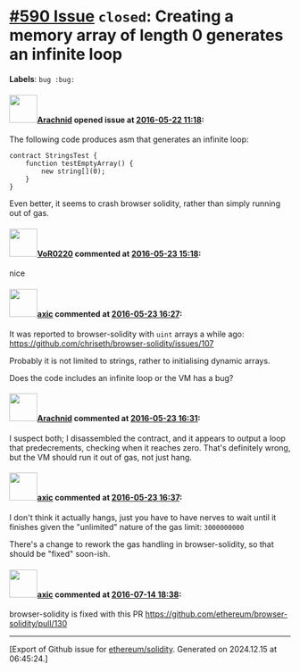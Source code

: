 # [\#590 Issue](https://github.com/ethereum/solidity/issues/590) `closed`: Creating a memory array of length 0 generates an infinite loop 
**Labels**: `bug :bug:`


#### <img src="https://avatars.githubusercontent.com/u/17865?v=4" width="50">[Arachnid](https://github.com/Arachnid) opened issue at [2016-05-22 11:18](https://github.com/ethereum/solidity/issues/590):

The following code produces asm that generates an infinite loop:

```
contract StringsTest {
    function testEmptyArray() {
        new string[](0);
    }
}
```

Even better, it seems to crash browser solidity, rather than simply running out of gas.


#### <img src="https://avatars.githubusercontent.com/u/7756785?u=2893ea91743ac89ee3846d1f5c7209720e834129&v=4" width="50">[VoR0220](https://github.com/VoR0220) commented at [2016-05-23 15:18](https://github.com/ethereum/solidity/issues/590#issuecomment-221008296):

nice

#### <img src="https://avatars.githubusercontent.com/u/20340?v=4" width="50">[axic](https://github.com/axic) commented at [2016-05-23 16:27](https://github.com/ethereum/solidity/issues/590#issuecomment-221023537):

It was reported to browser-solidity with `uint` arrays a while ago: https://github.com/chriseth/browser-solidity/issues/107

Probably it is not limited to strings, rather to initialising dynamic arrays.

Does the code includes an infinite loop or the VM has a bug?

#### <img src="https://avatars.githubusercontent.com/u/17865?v=4" width="50">[Arachnid](https://github.com/Arachnid) commented at [2016-05-23 16:31](https://github.com/ethereum/solidity/issues/590#issuecomment-221024360):

I suspect both; I disassembled the contract, and it appears to output a loop that predecrements, checking when it reaches zero. That's definitely wrong, but the VM should run it out of gas, not just hang.

#### <img src="https://avatars.githubusercontent.com/u/20340?v=4" width="50">[axic](https://github.com/axic) commented at [2016-05-23 16:37](https://github.com/ethereum/solidity/issues/590#issuecomment-221025807):

I don't think it actually hangs, just you have to have nerves to wait until it finishes given the "unlimited" nature of the gas limit: `3000000000`

There's a change to rework the gas handling in browser-solidity, so that should be "fixed" soon-ish.

#### <img src="https://avatars.githubusercontent.com/u/20340?v=4" width="50">[axic](https://github.com/axic) commented at [2016-07-14 18:38](https://github.com/ethereum/solidity/issues/590#issuecomment-232754159):

browser-solidity is fixed with this PR https://github.com/ethereum/browser-solidity/pull/130


-------------------------------------------------------------------------------



[Export of Github issue for [ethereum/solidity](https://github.com/ethereum/solidity). Generated on 2024.12.15 at 06:45:24.]

